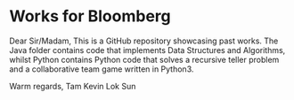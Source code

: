 # Works for Bloomberg
Dear Sir/Madam,
This is a GitHub repository showcasing past works. The Java folder contains code that implements Data Structures and Algorithms, whilst Python contains Python code that solves a recursive teller problem and a collaborative team game written in Python3.

Warm regards,
Tam Kevin Lok Sun
